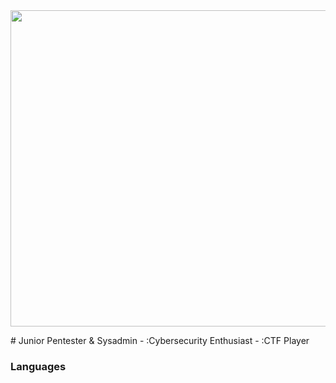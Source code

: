 <img src="https://github.com/J4ckie0x17/j4ckiewhoami/blob/f11b5e8cdc2dc55aaf0c5eb1262bd9aaad6987e7/icono.PNG" height="506" width="835">

<p>  </p>
# Junior Pentester & Sysadmin 
- :Cybersecurity Enthusiast
- :CTF Player

### Languages

